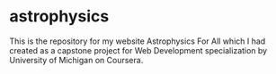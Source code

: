 # astrophysics

This is the repository for my website Astrophysics For All which I had created as a capstone project for Web Development specialization by University of Michigan on Coursera.
